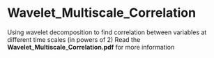 # Wavelet_Multiscale_Correlation
Using wavelet decomposition to find correlation between variables at different time scales (in powers of 2)
Read the **Wavelet_Multiscale_Correlation.pdf** for more information
